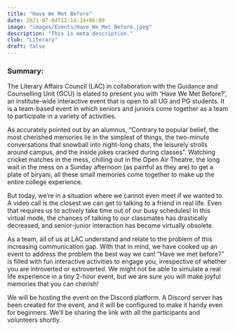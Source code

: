 ```yaml
---
title: "Have We Met Before"
date: 2021-07-04T12:14:34+06:00
image: "images/Events/Have_We_Met_Before.jpeg"
description: "This is meta description."
club: "Literary"
draft: false
---
```



### Summary:

The Literary Affairs Council (LAC) in collaboration with the Guidance and Counselling Unit (GCU) is elated to present you with ‘Have We Met Before?’, an institute-wide interactive event that is open to all UG and PG students. It is a team-based event in which seniors and juniors come together as a team to participate in a variety of activities.

As accurately pointed out by an alumnus, “Contrary to popular belief, the most cherished memories lie in the simplest of things, the two-minute conversations that snowball into night-long chats, the leisurely strolls around campus, and the inside jokes cracked during classes”. Watching cricket matches in the mess, chilling out in the Open Air Theatre, the long wait in the mess on a Sunday afternoon (as painful as they are) to get a plate of biryani, all these small memories come together to make up the entire college experience. 

But today, we’re in a situation where we cannot even meet if we wanted to. A video call is the closest we can get to talking to a friend in real life. Even that requires us to actively take time out of our busy schedules! In this virtual mode, the chances of talking to our classmates has drastically decreased, and senior-junior interaction has become virtually obsolete.

As a team, all of us at LAC understand and relate to the problem of this increasing communication gap. With that in mind, we have cooked up an event to address the problem the best way we can! “Have we met before?” is filled with fun interactive activities to engage you, irrespective of whether you are introverted or extroverted. We might not be able to simulate a real life experience in a tiny 2-hour event, but we are sure you will make joyful memories that you can cherish!

We will be hosting the event on the Discord platform. A Discord server has been created for the event, and it will be configured to make it handy even for beginners. We’ll be sharing the link with all the participants and volunteers shortly. 
